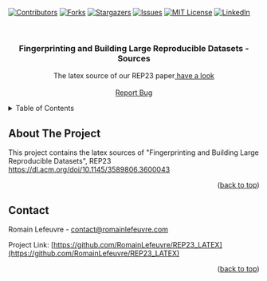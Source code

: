 <a name="readme-top"></a>

[![Contributors][contributors-shield]][contributors-url]
[![Forks][forks-shield]][forks-url]
[![Stargazers][stars-shield]][stars-url]
[![Issues][issues-shield]][issues-url]
[![MIT License][license-shield]][license-url]
[![LinkedIn][linkedin-shield]][linkedin-url]



<!-- PROJECT LOGO -->
<br />
<div align="center">
  <a href="https://github.com/RomainLefeuvre/REP23_LATEX">
  </a>

<h3 align="center">Fingerprinting and Building Large Reproducible Datasets - Sources</h3>

  <p align="center">
    The latex source of our REP23 paper<a href=https://github.com/RomainLefeuvre/REP23_LATEX/releases/latest> have a look</a>
    <br>
    <br>
    <a href="https://github.com/RomainLefeuvre/REP23_LATEX/issues">Report Bug</a>
    
  </p>
</div>



<!-- TABLE OF CONTENTS -->
<details>
  <summary>Table of Contents</summary>
  <ol>
    <li>
      <a href="#about-this-repository">About This Repository</a>
    </li>
    <li><a href="#usage">Usage</a></li>
    <li><a href="#license">License</a></li>
    <li><a href="#contact">Contact</a></li>
  </ol>
</details>



<!-- ABOUT THE PROJECT -->
## About The Project

This project contains the latex sources of "Fingerprinting and Building Large Reproducible Datasets", REP23 
https://dl.acm.org/doi/10.1145/3589806.3600043

<p align="right">(<a href="#readme-top">back to top</a>)</p>




<!-- CONTACT -->
## Contact

Romain Lefeuvre - contact@romainlefeuvre.com

Project Link: [https://github.com/RomainLefeuvre/REP23_LATEX](https://github.com/RomainLefeuvre/REP23_LATEX)

<p align="right">(<a href="#readme-top">back to top</a>)</p>





<!-- MARKDOWN LINKS & IMAGES -->
[contributors-shield]: https://img.shields.io/github/contributors/RomainLefeuvre/REP23_LATEX.svg?style=for-the-badge
[contributors-url]: https://github.com/RomainLefeuvre/REP23_LATEX/graphs/contributors
[forks-shield]: https://img.shields.io/github/forks/RomainLefeuvre/REP23_LATEX.svg?style=for-the-badge
[forks-url]: https://github.com/RomainLefeuvre/REP23_LATEX/network/members
[stars-shield]: https://img.shields.io/github/stars/RomainLefeuvre/REP23_LATEX.svg?style=for-the-badge
[stars-url]: https://github.com/RomainLefeuvre/REP23_LATEX/stargazers
[issues-shield]: https://img.shields.io/github/issues/RomainLefeuvre/REP23_LATEX.svg?style=for-the-badge
[issues-url]: https://github.com/RomainLefeuvre/REP23_LATEX/issues
[license-shield]: https://img.shields.io/github/license/RomainLefeuvre/REP23_LATEX.svg?style=for-the-badge
[license-url]: https://github.com/RomainLefeuvre/REP23_LATEX/blob/master/LICENSE.txt
[linkedin-shield]: https://img.shields.io/badge/-LinkedIn-black.svg?style=for-the-badge&logo=linkedin&colorB=555
[linkedin-url]: https://linkedin.com/in/romain-lfv






